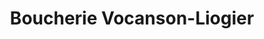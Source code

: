 ---
title: "Boucherie Vocanson-Liogier"
url: /saint-genest-lerpt/boucherie-vocanson-liogier/
shop: Metzgerei
---